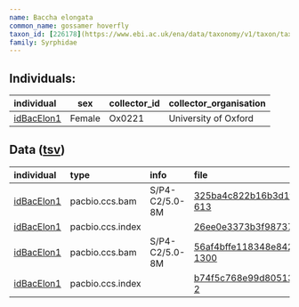 ```yaml
---
name: Baccha elongata
common_name: gossamer hoverfly
taxon_id: [226178](https://www.ebi.ac.uk/ena/data/taxonomy/v1/taxon/tax-id/226178)order: Diptera
family: Syrphidae
---
```


## Individuals:

| individual | sex | collector_id | collector_organisation |
| :--------- | :-: | :----------- | :--------------------- |
| [idBacElon1](idBacElon1.md) | Female | Ox0221 | University of Oxford |

## Data ([tsv](Baccha_elongata_data.tsv))

| individual | type | info | file |
| :--------- | :--- | :--- | :--- |
| [idBacElon1](idBacElon1.md) | pacbio.ccs.bam | S/P4-C2/5.0-8M | [325ba4c822b16b3d1ff55f63536ad0b7-613](https://darwin.cog.sanger.ac.uk/insects/Baccha_elongata/idBacElon1/genomic_data/pacbio/m64089_191123_132353.bc1019_BAK8B_OA--bc1019_BAK8B_OA.ccs.bam) |
| [idBacElon1](idBacElon1.md) | pacbio.ccs.index |  | [26ee0e3373b3f98737a1283f694ce3ef](https://darwin.cog.sanger.ac.uk/insects/Baccha_elongata/idBacElon1/genomic_data/pacbio/m64089_191123_132353.bc1019_BAK8B_OA--bc1019_BAK8B_OA.ccs.bam.pbi) |
| [idBacElon1](idBacElon1.md) | pacbio.ccs.bam | S/P4-C2/5.0-8M | [56af4bffe118348e842fac0eb7fa05fb-1300](https://darwin.cog.sanger.ac.uk/insects/Baccha_elongata/idBacElon1/genomic_data/pacbio/m64094_200223_170644.ccs.bam) |
| [idBacElon1](idBacElon1.md) | pacbio.ccs.index |  | [b74f5c768e99d805131d43ca5e34d792-2](https://darwin.cog.sanger.ac.uk/insects/Baccha_elongata/idBacElon1/genomic_data/pacbio/m64094_200223_170644.ccs.bam.pbi) |
